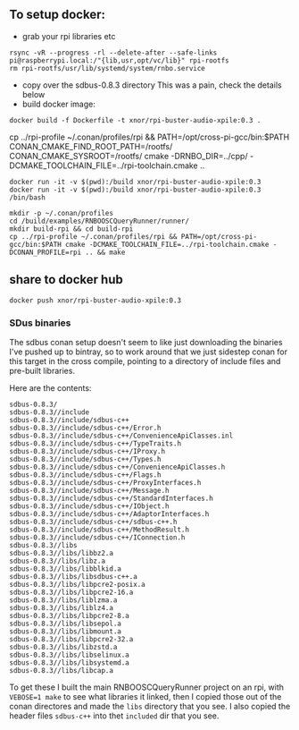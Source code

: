 ## To setup docker:
* grab your rpi libraries etc
```shell
rsync -vR --progress -rl --delete-after --safe-links pi@raspberrypi.local:/"{lib,usr,opt/vc/lib}" rpi-rootfs
rm rpi-rootfs/usr/lib/systemd/system/rnbo.service
```
* copy over the sdbus-0.8.3 directory
  This was a pain, check the details below
* build docker image:
```shell
docker build -f Dockerfile -t xnor/rpi-buster-audio-xpile:0.3 .
```

cp ../rpi-profile ~/.conan/profiles/rpi && PATH=/opt/cross-pi-gcc/bin:$PATH CONAN_CMAKE_FIND_ROOT_PATH=/rootfs/ CONAN_CMAKE_SYSROOT=/rootfs/ cmake -DRNBO_DIR=../cpp/ -DCMAKE_TOOLCHAIN_FILE=../rpi-toolchain.cmake ..


```shell
docker run -it -v $(pwd):/build xnor/rpi-buster-audio-xpile:0.3
docker run -it -v $(pwd):/build xnor/rpi-buster-audio-xpile:0.3 /bin/bash
```

```shell
mkdir -p ~/.conan/profiles
cd /build/examples/RNBOOSCQueryRunner/runner/
mkdir build-rpi && cd build-rpi
cp ../rpi-profile ~/.conan/profiles/rpi && PATH=/opt/cross-pi-gcc/bin:$PATH cmake -DCMAKE_TOOLCHAIN_FILE=../rpi-toolchain.cmake -DCONAN_PROFILE=rpi .. && make
```

## share to docker hub
```shell
docker push xnor/rpi-buster-audio-xpile:0.3
```

### SDus binaries

The sdbus conan setup doesn't seem to like just downloading the binaries I've
pushed up to bintray, so to work around that we just sidestep conan for this
target in the cross compile, pointing to a directory of include files and
pre-built libraries.

Here are the contents:

```
sdbus-0.8.3/
sdbus-0.8.3//include
sdbus-0.8.3//include/sdbus-c++
sdbus-0.8.3//include/sdbus-c++/Error.h
sdbus-0.8.3//include/sdbus-c++/ConvenienceApiClasses.inl
sdbus-0.8.3//include/sdbus-c++/TypeTraits.h
sdbus-0.8.3//include/sdbus-c++/IProxy.h
sdbus-0.8.3//include/sdbus-c++/Types.h
sdbus-0.8.3//include/sdbus-c++/ConvenienceApiClasses.h
sdbus-0.8.3//include/sdbus-c++/Flags.h
sdbus-0.8.3//include/sdbus-c++/ProxyInterfaces.h
sdbus-0.8.3//include/sdbus-c++/Message.h
sdbus-0.8.3//include/sdbus-c++/StandardInterfaces.h
sdbus-0.8.3//include/sdbus-c++/IObject.h
sdbus-0.8.3//include/sdbus-c++/AdaptorInterfaces.h
sdbus-0.8.3//include/sdbus-c++/sdbus-c++.h
sdbus-0.8.3//include/sdbus-c++/MethodResult.h
sdbus-0.8.3//include/sdbus-c++/IConnection.h
sdbus-0.8.3//libs
sdbus-0.8.3//libs/libbz2.a
sdbus-0.8.3//libs/libz.a
sdbus-0.8.3//libs/libblkid.a
sdbus-0.8.3//libs/libsdbus-c++.a
sdbus-0.8.3//libs/libpcre2-posix.a
sdbus-0.8.3//libs/libpcre2-16.a
sdbus-0.8.3//libs/liblzma.a
sdbus-0.8.3//libs/liblz4.a
sdbus-0.8.3//libs/libpcre2-8.a
sdbus-0.8.3//libs/libsepol.a
sdbus-0.8.3//libs/libmount.a
sdbus-0.8.3//libs/libpcre2-32.a
sdbus-0.8.3//libs/libzstd.a
sdbus-0.8.3//libs/libselinux.a
sdbus-0.8.3//libs/libsystemd.a
sdbus-0.8.3//libs/libcap.a
```

To get these I built the main RNBOOSCQueryRunner project on an rpi, with
`VEBOSE=1 make` to see what libraries it linked, then I copied those out
of the conan directores and made the `libs` directory that you see.
I also copied the header files `sdbus-c++` into thet `included` dir that you see.
